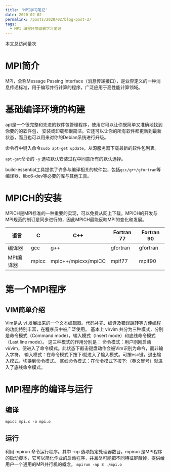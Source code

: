 ```yaml
---
title: 'MPI学习笔记'
date: 2020-02-02
permalink: /posts/2020/02/blog-post-2/
tags:
  - MPI 编程环境部署学习笔记
---
```



<script async src="//busuanzi.ibruce.info/busuanzi/2.3/busuanzi.pure.mini.js"></script>
<span id="busuanzi_container_site_pv">本文总访问量<span id="busuanzi_value_site_pv"></span>次</span>

MPI简介
=====
MPI，全称Message Passing Interface（消息传递接口），是业界定义的一种消息传递标准，用于编写并行计算的程序，广泛应用于高性能计算领域。

基础编译环境的构建
=====
apt是一个很完整和先进的软件包管理程序，使用它可以让你既简单又准确地找到你要的的软件包， 安装或卸载都很简洁。它还可以让你的所有软件都更新到最新状态，而且也可以用来对你的Debian系统进行升级。

命令行中键入命令`sudo apt-get update`，从源服务器下载最新的软件包列表。

`apt-get`命令的 `-y` 选项默认安装过程中同意所有的默认选择。

build-essential工具提供了许多与编译相关的软件包，包括`gcc/g++/gfortran`等编译器、libc6-dev等必要的库与其他工具。


MPICH的安装
=====
MPICH是MPI标准的一种重要的实现，可以免费从网上下载。MPICH的开发与MPI规范的制订是同步进行的，因此MPICH最能反映MPI的变化和发展。

|语言|C|	C++|	Fortran 77|	Fortran 90|
|-|-|-|-|-|
|编译器	|gcc	|g++	|gfortran|	gfortran|
|MPI编译器|	mpicc	|mpic++/mpicxx/mpiCC|	mpif77|	mpif90|


第一个MPI程序
====

VIM简单介绍
----
Vim是从 vi 发展出来的一个文本编辑器。代码补完、编译及错误跳转等方便编程的功能特别丰富，在程序员中被广泛使用。
基本上 vi/vim 共分为三种模式，分别是命令模式（Command mode），输入模式（Insert mode）和底线命令模式（Last line mode）。 这三种模式的作用分别是：
命令模式：用户刚刚启动 vi/vim，便进入了命令模式。此状态下敲击键盘动作会被Vim识别为命令，而非输入字符。
输入模式：在命令模式下按下i就进入了输入模式。可按esc键，退出输入模式，切换到命令模式。
底线命令模式：在命令模式下按下:（英文冒号）就进入了底线命令模式。

MPI程序的编译与运行
====
编译
---
`mpicc mpi.c -o mpi.o`

运行
----
利用 mpirun 命令运行程序。其中 -np 选项指定处理器数目。mpirun 是MPI程序的启动脚本，它可以简化作业的启动程序，并且尽可能把不同特征屏蔽掉，提供给用户一个通用的MPI并行机的概念。
`mpirun -np 8 ./mpi.o`